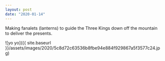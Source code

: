 ```yaml
---
layout: post
date: "2020-01-14"
---
```


Making fanalets (lanterns) to guide the Three Kings down off the mountain to deliver the presents.

![yo yo]({{ site.baseurl }}/assets/images/2020/5c8d72c63536b8fbe94e884f929867a5f3577c24.jpg)
